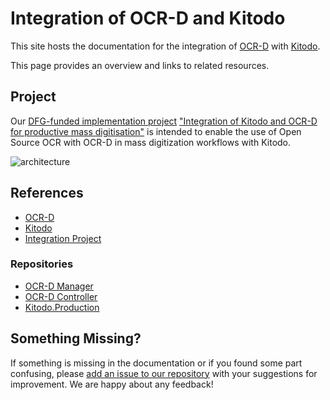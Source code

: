 # Integration of OCR-D and Kitodo

This site hosts the documentation for the integration of [OCR-D](https://ocr-d.de) with [Kitodo](https://www.kitodo.org).

 This page provides an overview and links to related resources.

## Project

Our [DFG-funded implementation project](https://ocr-d.de/en/phase3) 
["Integration of Kitodo and OCR-D for productive mass digitisation"](https://ocr-d.de/en/phase3#integration-of-kitodo-and-ocr-d-for-productive-mass-digitisation)
is intended to enable the use of Open Source OCR with OCR-D in mass digitization workflows with Kitodo.

![architecture](https://user-images.githubusercontent.com/3832618/201408254-0dab72b5-b77e-4da4-a084-7f1e0be10f75.png)

## References

- [OCR-D](https://ocr-d.de/)
- [Kitodo](https://www.kitodo.org/)
- [Integration Project](https://ocr-d.de/en/phase3#integration-of-kitodo-and-ocr-d-for-productive-mass-digitisation)

### Repositories
- [OCR-D Manager](https://github.com/slub/ocrd_manager)
- [OCR-D Controller](https://github.com/slub/ocrd_controller)
- [Kitodo.Production](https://github.com/slub/kitodo-production-docker)

## Something Missing?

If something is missing in the documentation or if you found some part confusing, please [add an issue to our repository](https://github.com/slub/ocrd_kitodo/issues) with your suggestions for improvement. We are happy about any feedback!

